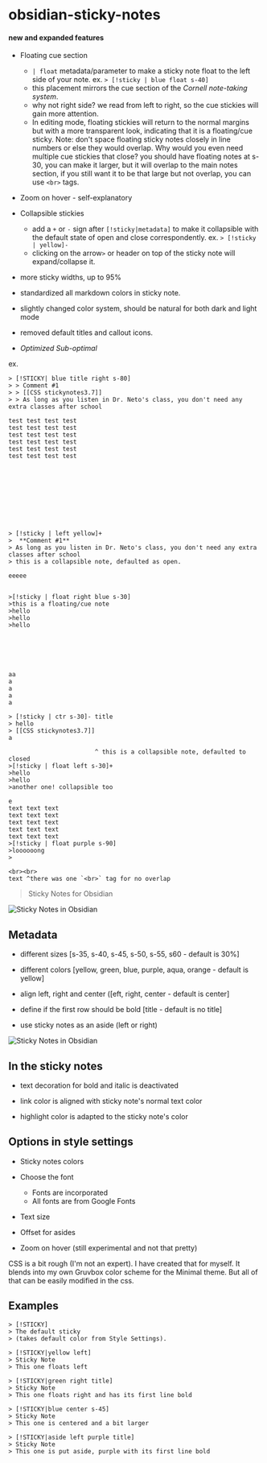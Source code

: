 # obsidian-sticky-notes


#### new and expanded features
- Floating cue section
	- `| float` metadata/parameter to make a sticky note float to the left side of your note. ex. `> [!sticky | blue float s-40]`
	- this placement mirrors the cue section of the *Cornell note-taking system*.
	- why not right side? we read from left to right, so the cue stickies will gain more attention.
	- In editing mode, floating stickies will return to the normal margins but with a more transparent look, indicating that it is a floating/cue sticky. Note: don't space floating sticky notes closely in line numbers or else they would overlap. Why would you even need multiple cue stickies that close? you should have floating notes at s-30, you can make it larger, but it will overlap to the main notes section, if you still want it to be that large but not overlap, you can use `<br>` tags.
- Zoom on hover - self-explanatory
- Collapsible stickies 
	- add a `+` or `-` sign after `[!sticky|metadata]` to make it collapsible with the default state of open and close correspondently. ex. `> [!sticky | yellow]-`
	- clicking on the arrow`>` or header on top of the sticky note will expand/collapse it.
- more sticky widths, up to 95%
- standardized all markdown colors in sticky note.
- slightly changed color system, should be natural for both dark and light mode
- removed default titles and callout icons.

- *Optimized Sub-optimal*


ex.
```
> [!STICKY| blue title right s-80] 
> > Comment #1 
> > [[CSS stickynotes3.7]]
> > As long as you listen in Dr. Neto's class, you don't need any extra classes after school

test test test test 
test test test test 
test test test test 
test test test test 
test test test test 
test test test test 










> [!sticky | left yellow]+
>  **Comment #1** 
> As long as you listen in Dr. Neto's class, you don't need any extra classes after school
> this is a collapsible note, defaulted as open.

eeeee


>[!sticky | float right blue s-30]
>this is a floating/cue note
>hello
>hello
>hello






aa
a
a
a
a

> [!sticky | ctr s-30]- title
> hello
> [[CSS stickynotes3.7]]
a

						^ this is a collapsible note, defaulted to closed
>[!sticky | float left s-30]+
>hello
>hello
>another one! collapsible too

e
text text text
text text text
text text text
text text text
text text text
>[!sticky | float purple s-90]
>loooooong
>

<br><br>
text ^there was one `<br>` tag for no overlap
```

> Sticky Notes for Obsidian

<img src="https://github.com/dhniceday/obsidian-sticky-notes/blob/main/images/sticky-notes-readme1.png" alt="Sticky Notes in Obsidian" />

## Metadata

- different sizes [s-35, s-40, s-45, s-50, s-55, s60 - default is 30%]

- different colors [yellow, green, blue, purple, aqua, orange - default is yellow]

- align left, right and center ([eft, right, center - default is center]

- define if the first row should be bold [title - default is no title]

- use sticky notes as an aside (left or right)

<img src="https://github.com/dhniceday/obsidian-sticky-notes/blob/main/images/sticky-notes-aside.png" alt="Sticky Notes in Obsidian" />

## In the sticky notes

- text decoration for bold and italic is deactivated

- link color is aligned with sticky note's normal text color

- highlight color is adapted to the sticky note's color

## Options in style settings

- Sticky notes colors

- Choose the font 
    - Fonts are incorporated
    - All fonts are from Google Fonts

- Text size

- Offset for asides

- Zoom on hover (still experimental and not that pretty)

CSS is a bit rough (I'm not an expert). I have created that for myself. It blends into my own Gruvbox color scheme for the Minimal theme. But all of that can be easily modified in the css.

## Examples

```
> [!STICKY]
> The default sticky 
> (takes default color from Style Settings).
```

```
> [!STICKY|yellow left]
> Sticky Note
> This one floats left
```

```
> [!STICKY|green right title]
> Sticky Note
> This one floats right and has its first line bold
```

```
> [!STICKY|blue center s-45]
> Sticky Note
> This one is centered and a bit larger
```


```
> [!STICKY|aside left purple title]
> Sticky Note
> This one is put aside, purple with its first line bold
```
